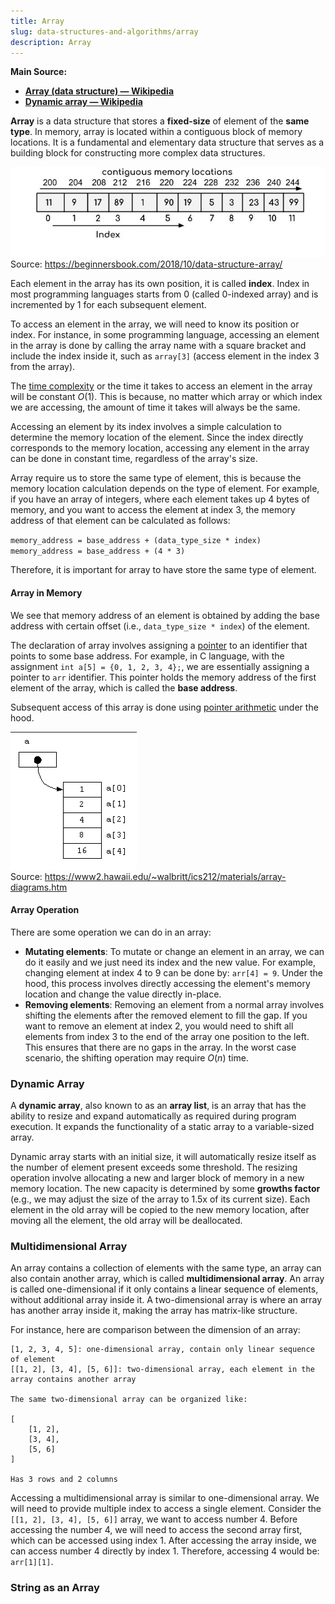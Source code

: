 ```yaml
---
title: Array
slug: data-structures-and-algorithms/array
description: Array
---
```


**Main Source:**

- **[Array (data structure) — Wikipedia](/cs-notes/<https://en.wikipedia.org/wiki/Array_(data_structure)>)**
- **[Dynamic array — Wikipedia](https://en.wikipedia.org/wiki/Dynamic_array)**

**Array** is a data structure that stores a **fixed-size** of element of the **same type**. In memory, array is located within a contiguous block of memory locations. It is a fundamental and elementary data structure that serves as a building block for constructing more complex data structures.

![Array data structure](./array.jpg)  
Source: https://beginnersbook.com/2018/10/data-structure-array/

Each element in the array has its own position, it is called **index**. Index in most programming languages starts from 0 (called 0-indexed array) and is incremented by 1 for each subsequent element.

To access an element in the array, we will need to know its position or index. For instance, in some programming language, accessing an element in the array is done by calling the array name with a square bracket and include the index inside it, such as `array[3]` (access element in the index 3 from the array).

The [time complexity](/cs-notes/data-structures-and-algorithms/analysis-of-algorithms#time--space-complexity) or the time it takes to access an element in the array will be constant $O(1)$. This is because, no matter which array or which index we are accessing, the amount of time it takes will always be the same.

Accessing an element by its index involves a simple calculation to determine the memory location of the element. Since the index directly corresponds to the memory location, accessing any element in the array can be done in constant time, regardless of the array's size.

Array require us to store the same type of element, this is because the memory location calculation depends on the type of element. For example, if you have an array of integers, where each element takes up 4 bytes of memory, and you want to access the element at index 3, the memory address of that element can be calculated as follows:

`memory_address = base_address + (data_type_size * index)`  
`memory_address = base_address + (4 * 3)`

Therefore, it is important for array to have store the same type of element.

#### Array in Memory

We see that memory address of an element is obtained by adding the base address with certain offset (i.e., `data_type_size * index`) of the element.

The declaration of array involves assigning a [pointer](/cs-notes/computer-and-programming-fundamentals/memory#pointer--reference) to an identifier that points to some base address. For example, in C language, with the assignment `int a[5] = {0, 1, 2, 3, 4};`, we are essentially assigning a pointer to `arr` identifier. This pointer holds the memory address of the first element of the array, which is called the **base address**.

Subsequent access of this array is done using [pointer arithmetic](/cs-notes/computer-and-programming-fundamentals/memory#pointer-arithmetic) under the hood.

![Array in memory](./array-memory.png)  
Source: https://www2.hawaii.edu/~walbritt/ics212/materials/array-diagrams.htm

#### Array Operation

There are some operation we can do in an array:

- **Mutating elements**: To mutate or change an element in an array, we can do it easily and we just need its index and the new value. For example, changing element at index 4 to 9 can be done by: `arr[4] = 9`. Under the hood, this process involves directly accessing the element's memory location and change the value directly in-place.
- **Removing elements**: Removing an element from a normal array involves shifting the elements after the removed element to fill the gap. If you want to remove an element at index 2, you would need to shift all elements from index 3 to the end of the array one position to the left. This ensures that there are no gaps in the array. In the worst case scenario, the shifting operation may require $O(n)$ time.

### Dynamic Array

A **dynamic array**, also known to as an **array list**, is an array that has the ability to resize and expand automatically as required during program execution. It expands the functionality of a static array to a variable-sized array.

Dynamic array starts with an initial size, it will automatically resize itself as the number of element present exceeds some threshold. The resizing operation involve allocating a new and larger block of memory in a new memory location. The new capacity is determined by some **growths factor** (e.g., we may adjust the size of the array to 1.5x of its current size). Each element in the old array will be copied to the new memory location, after moving all the element, the old array will be deallocated.

### Multidimensional Array

An array contains a collection of elements with the same type, an array can also contain another array, which is called **multidimensional array**. An array is called one-dimensional if it only contains a linear sequence of elements, without additional array inside it. A two-dimensional array is where an array has another array inside it, making the array has matrix-like structure.

For instance, here are comparison between the dimension of an array:

```
[1, 2, 3, 4, 5]: one-dimensional array, contain only linear sequence of element
[[1, 2], [3, 4], [5, 6]]: two-dimensional array, each element in the array contains another array

The same two-dimensional array can be organized like:

[
    [1, 2],
    [3, 4],
    [5, 6]
]

Has 3 rows and 2 columns
```

Accessing a multidimensional array is similar to one-dimensional array. We will need to provide multiple index to access a single element. Consider the `[[1, 2], [3, 4], [5, 6]]` array, we want to access number 4. Before accessing the number 4, we will need to access the second array first, which can be accessed using index 1. After accessing the array inside, we can access number 4 directly by index 1. Therefore, accessing 4 would be: `arr[1][1]`.

### String as an Array

